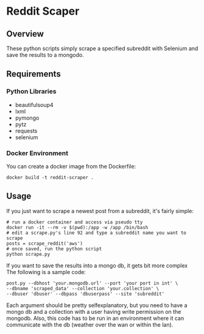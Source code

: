 # Reddit Scaper

## Overview

These python scripts simply scrape a specified subreddit with Selenium and save the results to a mongodo.

## Requirements

### Python Libraries

 - beautifulsoup4
 - lxml
 - pymongo
 - pytz
 - requests
 - selenium

### Docker Environment

You can create a docker image from the Dockerfile:

    docker build -t reddit-scraper .

## Usage

If you just want to scrape a newest post from a subreddit, it's fairly simple:

    # run a docker container and access via pseudo tty
    docker run -it --rm -v $(pwd):/app -w /app /bin/bash
    # edit a scrape.py's line 92 and type a subreddit name you want to scrape
    posts = scrape_reddit('aws')
    # once saved, run the python script
    python scrape.py

If you want to save the results into a mongo db, it gets bit more complex
The following is a sample code:

    post.py --dbhost 'your.mongodb.url' --port 'your port in int' \
    --dbname 'scraped_data' --collection 'your.collection' \ 
    --dbuser 'dbuser' --dbpass 'dbuserpass' --site 'subreddit'

Each argument should be pretty selfexplanatory, but you need to have a mongo db and a collection with a user having write permission on the mongodb.
Also, this code has to be run in an environment where it can communicate with the db (weather over the wan or within the lan).
